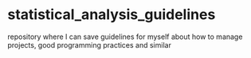 # statistical_analysis_guidelines
repository where I can save guidelines for myself about how to manage projects, good programming practices and similar
